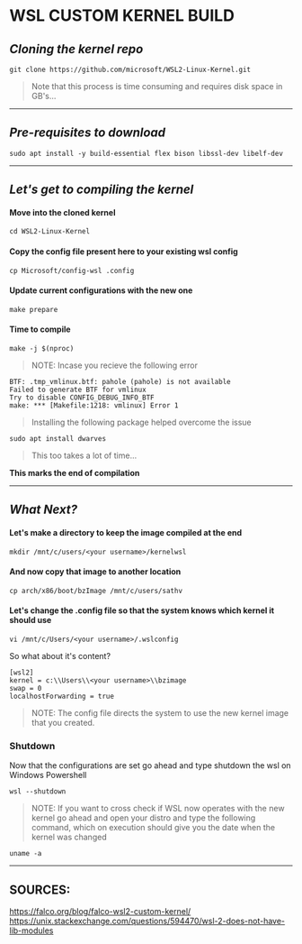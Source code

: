 # WSL CUSTOM KERNEL BUILD   

## *Cloning the kernel repo*   
```git
git clone https://github.com/microsoft/WSL2-Linux-Kernel.git
```
>Note that this process is time consuming and requires disk space in GB's...   

------
## *Pre-requisites to download*
```linux
sudo apt install -y build-essential flex bison libssl-dev libelf-dev
```   

-------   

## *Let's get to compiling the kernel*   


#### **Move into the cloned kernel**
```git
cd WSL2-Linux-Kernel
```   

#### **Copy the config file present here to your existing wsl config**   
```git
cp Microsoft/config-wsl .config
```   

#### **Update current configurations with the new one**   
```git
make prepare   
```   

#### **Time to compile**
```git
make -j $(nproc)
```

>NOTE: Incase you recieve the following error   
```git
BTF: .tmp_vmlinux.btf: pahole (pahole) is not available
Failed to generate BTF for vmlinux
Try to disable CONFIG_DEBUG_INFO_BTF
make: *** [Makefile:1218: vmlinux] Error 1
```
>Installing the following package helped overcome the issue   
```linux
sudo apt install dwarves
```
>This too takes a lot of time...

**This marks the end of compilation**   

-------

## *What Next?*   
#### Let's make a directory to keep the image compiled at the end   
```linux
mkdir /mnt/c/users/<your username>/kernelwsl
```   
   
   
#### And now copy that image to another location    
```linux
cp arch/x86/boot/bzImage /mnt/c/users/sathv
```

#### Let's change the .config file so that the system knows which kernel it should use
```linux
vi /mnt/c/Users/<your username>/.wslconfig
```

So what about it's content?   
```linux
[wsl2]
kernel = c:\\Users\\<your username>\\bzimage
swap = 0
localhostForwarding = true
```
>NOTE: The config file directs the system to use the new kernel image that you created.

### Shutdown
Now that the configurations are set go ahead and type shutdown the wsl on Windows Powershell
```linux
wsl --shutdown
```

>NOTE: If you want to cross check if WSL now operates with the new kernel go ahead and open your distro and type the following command, which on execution should give you the date when the kernel was changed
```linux
uname -a
```
-----

## SOURCES:
https://falco.org/blog/falco-wsl2-custom-kernel/     
https://unix.stackexchange.com/questions/594470/wsl-2-does-not-have-lib-modules